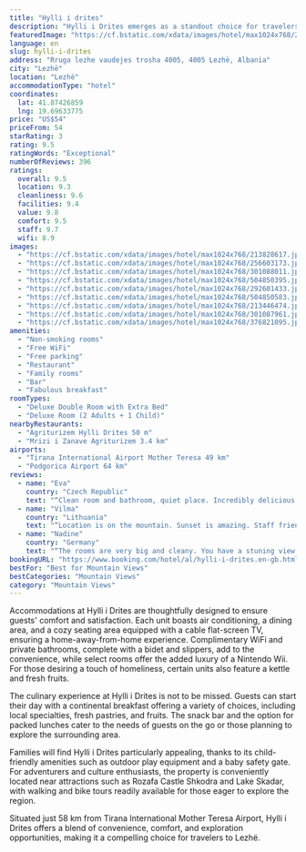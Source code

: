 ```yaml
---
title: "Hylli i drites"
description: "Hylli i Drites emerges as a standout choice for travelers seeking a blend of comfort and convenience in the heart of Lezhë."
featuredImage: "https://cf.bstatic.com/xdata/images/hotel/max1024x768/213828617.jpg?k=d6d0d948a498be3a7cfd0f3f20c9309f83ab5e18ef0f170c8bba3d1ce5b08eef&o=&hp=1"
language: en
slug: hylli-i-drites
address: "Rruga lezhe vaudejes trosha 4005, 4005 Lezhë, Albania"
city: "Lezhë"
location: "Lezhë"
accommodationType: "hotel"
coordinates:
  lat: 41.87426859
  lng: 19.69633775
price: "US$54"
priceFrom: 54
starRating: 3
rating: 9.5
ratingWords: "Exceptional"
numberOfReviews: 396
ratings:
  overall: 9.5
  location: 9.3
  cleanliness: 9.6
  facilities: 9.4
  value: 9.8
  comfort: 9.5
  staff: 9.7
  wifi: 8.9
images:
  - "https://cf.bstatic.com/xdata/images/hotel/max1024x768/213828617.jpg?k=d6d0d948a498be3a7cfd0f3f20c9309f83ab5e18ef0f170c8bba3d1ce5b08eef&o=&hp=1"
  - "https://cf.bstatic.com/xdata/images/hotel/max1024x768/256603173.jpg?k=6a4a8fab2b07ee1d89383fafc8d2b67480e959b5ad9a2e3588350dfc64765a8d&o=&hp=1"
  - "https://cf.bstatic.com/xdata/images/hotel/max1024x768/301088011.jpg?k=70147aac1412089856bc64d251037f1dd89f31d4b133bd1469a8e06bcacfcb2a&o=&hp=1"
  - "https://cf.bstatic.com/xdata/images/hotel/max1024x768/504850395.jpg?k=5325c189dd34d171729934e9b36818f67a53a79560b1efb2e3a608d3d6d098e6&o=&hp=1"
  - "https://cf.bstatic.com/xdata/images/hotel/max1024x768/292601433.jpg?k=264c544b6be172218bf9fe0395e1350c9dd0dca11b579784be72617d740d2afb&o=&hp=1"
  - "https://cf.bstatic.com/xdata/images/hotel/max1024x768/504850583.jpg?k=833fe268e1a501f08b995a1e92f6eeccf7350d552d3a03c3957c4de2e68684a4&o=&hp=1"
  - "https://cf.bstatic.com/xdata/images/hotel/max1024x768/213446474.jpg?k=25a2607acf15b7a9fca45dfce340e59f7c52b915abf5e32df43fa09721ad532a&o=&hp=1"
  - "https://cf.bstatic.com/xdata/images/hotel/max1024x768/301087961.jpg?k=53c06e586b46a8ac4dc74f6d5d31a3af574f4c5d426c3f9ac0b2fc9c3541bfd9&o=&hp=1"
  - "https://cf.bstatic.com/xdata/images/hotel/max1024x768/376821095.jpg?k=cc0a1173b3c904d5f70d9f6a05483213d124ba506f73e1918f1f1b60325c2c06&o=&hp=1"
amenities:
  - "Non-smoking rooms"
  - "Free WiFi"
  - "Free parking"
  - "Restaurant"
  - "Family rooms"
  - "Bar"
  - "Fabulous breakfast"
roomTypes:
  - "Deluxe Double Room with Extra Bed"
  - "Deluxe Room (2 Adults + 1 Child)"
nearbyRestaurants:
  - "Agriturizem Hylli Drites 50 m"
  - "Mrizi i Zanave Agriturizem 3.4 km"
airports:
  - "Tirana International Airport Mother Teresa 49 km"
  - "Podgorica Airport 64 km"
reviews:
  - name: "Eva"
    country: "Czech Republic"
    text: "“Clean room and bathroom, quiet place. Incredibly delicious food (definitely have a lunch or dinner there). Homemade breakfast, pomegranate juice.”"
  - name: "Vilma"
    country: "Lithuania"
    text: "“Location is on the mountain. Sunset is amazing. Staff friendly. Really good stop during your trip. Very good breakfast. restaurant balcony with magic view.”"
  - name: "Nadine"
    country: "Germany"
    text: "“The rooms are very big and cleany. You have a stuning view over the mountains, nature and the landscape. The breakfast was very tasty, fresh and local. We enjoy our stay there and we can recommend this accomodation.”"
bookingURL: "https://www.booking.com/hotel/al/hylli-i-drites.en-gb.html?aid=8035640"
bestFor: "Best for Mountain Views"
bestCategories: "Mountain Views"
category: "Mountain Views"
---
```


Accommodations at Hylli i Drites are thoughtfully designed to ensure guests' comfort and satisfaction. Each unit boasts air conditioning, a dining area, and a cozy seating area equipped with a cable flat-screen TV, ensuring a home-away-from-home experience. Complimentary WiFi and private bathrooms, complete with a bidet and slippers, add to the convenience, while select rooms offer the added luxury of a Nintendo Wii. For those desiring a touch of homeliness, certain units also feature a kettle and fresh fruits.

The culinary experience at Hylli i Drites is not to be missed. Guests can start their day with a continental breakfast offering a variety of choices, including local specialties, fresh pastries, and fruits. The snack bar and the option for packed lunches cater to the needs of guests on the go or those planning to explore the surrounding area.

Families will find Hylli i Drites particularly appealing, thanks to its child-friendly amenities such as outdoor play equipment and a baby safety gate. For adventurers and culture enthusiasts, the property is conveniently located near attractions such as Rozafa Castle Shkodra and Lake Skadar, with walking and bike tours readily available for those eager to explore the region.

Situated just 58 km from Tirana International Mother Teresa Airport, Hylli i Drites offers a blend of convenience, comfort, and exploration opportunities, making it a compelling choice for travelers to Lezhë.